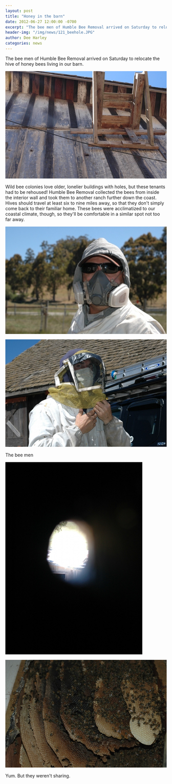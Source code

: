 ```yaml
---
layout: post
title: "Honey in the barn"
date: 2012-06-27 12:00:00 -0700
excerpt: "The bee men of Humble Bee Removal arrived on Saturday to relocate the hive of honey bees living ..."
header-img: "/img/news/121_beehole.JPG"
author: Dee Harley
categories: news
---
```

The bee men of Humble Bee Removal arrived on Saturday to relocate the
hive of honey bees living in our barn.

![image](/img/news/121_beehole.JPG)

Wild bee colonies love older, lonelier buildings with holes, but these
tenants had to be rehoused! Humble Bee Removal collected the bees from
inside the interior wall and took them to another ranch further down
the coast. Hives should travel at least six to nine miles away, so
that they don't simply come back to their familiar home. These bees
were acclimatized to our coastal climate, though, so they'll be
comfortable in a similar spot not too far away.

![image](/img/news/121_beeman.JPG)

![image](/img/news/121_beeman2.JPG)

The bee men

![image](/img/news/121_barnhole2.JPG)

![image](/img/news/121_honeycomb.JPG)

Yum. But they weren't sharing.

